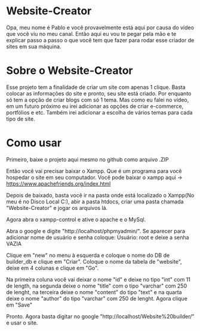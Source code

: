 # Website-Creator

Opa, meu nome é Pablo e você provavelmente está aqui por causa do vídeo que você viu no meu canal. Então aqui eu vou te pegar pela mão e te explicar passo a passo o que você tem que fazer para rodar esse criador de sites em sua máquina.

# Sobre o Website-Creator

Esse projeto tem a finalidade de criar um site com apenas 1 clique. Basta colocar as informações do site e pronto, seu site está criado. 
Por enquanto só tem a opção de criar blogs com só 1 tema. Mas como eu falei no vídeo, em um futuro próximo eu irei adicionar as opções de criar e-commerce, portfólios e etc. Também irei adicionar a escolha de vários temas para cada tipo de site.

# Como usar

Primeiro, baixe o projeto aqui mesmo no github como arquivo .ZIP

Então você vai precisar baixar o Xampp. Que é um programa para você hospedar o site em seu computador. Você pode baixar o xampp aqui -> https://www.apachefriends.org/index.html

Depois de baixado, basta você ir na pasta onde está localizado o Xampp(No meu é no Disco Local C:), abir a pasta htdocs, criar uma pasta chamada "Website-Creator" e jogar os arquivos lá.

Agora abra o xampp-control e ative o apache e o MySql.

Abra o google e digite "http://localhost/phpmyadmin/". Se aparecer para adicionar nome de usuário e senha coloque: Usuário: root e deixe a senha VAZIA

Clique em "new" no menu à esquerda e coloque o nome do DB de builder_db e clique em "Criar".
Coloque o nome da tabela de "website", deixe em 4 colunas e clique em "Go".

Na primeira coluna você vai deixar o nome "id" e deixe no tipo "int" com 11 de length, na segunda deixe o nome "title" com o tipo "varchar" com 250 de lenght, na terceira deixe o nome "content" do tipo "text" e na quarta deixe o nome "author" do tipo "varchar" com 250 de lenght. 
Agora clique em "Save"

Pronto. Agora basta digitar no google "http://localhost/Website%20builder/" e usar o site.

